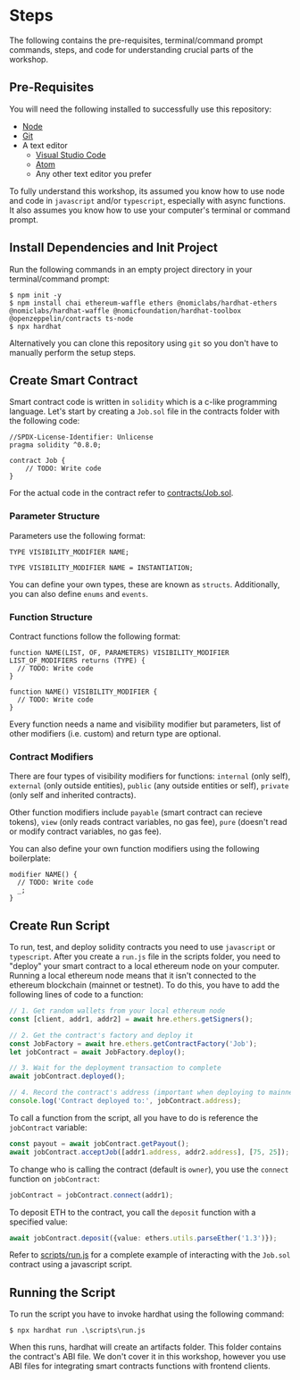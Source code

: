 # Steps

The following contains the pre-requisites, terminal/command prompt commands, steps, and code for understanding crucial parts of the workshop.

## Pre-Requisites

You will need the following installed to successfully use this repository:

- [Node](https://nodejs.org/en/download/)
- [Git](https://git-scm.com/downloads)
- A text editor
  - [Visual Studio Code](https://code.visualstudio.com/Download)
  - [Atom](https://atom.io/)
  - Any other text editor you prefer

To fully understand this workshop, its assumed you know how to use node and code in ```javascript``` and/or ```typescript```, especially with async functions.  It also assumes you know how to use your computer's terminal or command prompt.

## Install Dependencies and Init Project

Run the following commands in an empty project directory in your terminal/command prompt:

```
$ npm init -y
$ npm install chai ethereum-waffle ethers @nomiclabs/hardhat-ethers @nomiclabs/hardhat-waffle @nomicfoundation/hardhat-toolbox @openzeppelin/contracts ts-node
$ npx hardhat
```

Alternatively you can clone this repository using ```git``` so you don't have to manually perform the setup steps.

## Create Smart Contract

Smart contract code is written in ```solidity``` which is a c-like programming language.  Let's start by creating a ```Job.sol``` file in the contracts folder with the following code:

```solidity
//SPDX-License-Identifier: Unlicense
pragma solidity ^0.8.0;

contract Job {
    // TODO: Write code
}
```

For the actual code in the contract refer to [contracts/Job.sol](./contracts/Job.sol).

### Parameter Structure

Parameters use the following format:

```solidity
TYPE VISIBILITY_MODIFIER NAME;

TYPE VISIBILITY_MODIFIER NAME = INSTANTIATION;
```

You can define your own types, these are known as ```structs```.  Additionally, you can also define ```enums``` and ```events```.

### Function Structure

Contract functions follow the following format:

```solidity
function NAME(LIST, OF, PARAMETERS) VISIBILITY_MODIFIER LIST_OF_MODIFIERS returns (TYPE) {
  // TODO: Write code
}

function NAME() VISIBILITY_MODIFIER {
  // TODO: Write code
}
```

Every function needs a name and visibility modifier but parameters, list of other modifiers (i.e. custom) and return type are optional.

### Contract Modifiers

There are four types of visibility modifiers for functions: ```internal``` (only self), ```external``` (only outside entities), ```public``` (any outside entities or self), ```private``` (only self and inherited contracts).

Other function modifiers include ```payable``` (smart contract can recieve tokens), ```view``` (only reads contract variables, no gas fee), ```pure``` (doesn't read or modify contract variables, no gas fee).

You can also define your own function modifiers using the following boilerplate:

```solidity
modifier NAME() {
  // TODO: Write code
  _;
}
```

## Create Run Script

To run, test, and deploy solidity contracts you need to use ```javascript``` or ```typescript```.  After you create a ```run.js``` file in the scripts folder, you need to "deploy" your smart contract to a local ethereum node on your computer.  Running a local ethereum node means that it isn't connected to the ethereum blockchain (mainnet or testnet).  To do this, you have to add the following lines of code to a function:

```typescript
// 1. Get random wallets from your local ethereum node
const [client, addr1, addr2] = await hre.ethers.getSigners();

// 2. Get the contract's factory and deploy it
const JobFactory = await hre.ethers.getContractFactory('Job');
let jobContract = await JobFactory.deploy();

// 3. Wait for the deployment transaction to complete
await jobContract.deployed();

// 4. Record the contract's address (important when deploying to mainnet/testnet)
console.log('Contract deployed to:', jobContract.address);
```

To call a function from the script, all you have to do is reference the ```jobContract``` variable:

```typescript
const payout = await jobContract.getPayout();
await jobContract.acceptJob([addr1.address, addr2.address], [75, 25]);
```

To change who is calling the contract (default is ```owner```), you use the ```connect``` function on ```jobContract```:

```typescript
jobContract = jobContract.connect(addr1);
```

To deposit ETH to the contract, you call the ```deposit``` function with a specified value:

```typescript
await jobContract.deposit({value: ethers.utils.parseEther('1.3')});
```

Refer to [scripts/run.js](./scripts/run.js) for a complete example of interacting with the ```Job.sol``` contract using a javascript script.

## Running the Script

To run the script you have to invoke hardhat using the following command:

```
$ npx hardhat run .\scripts\run.js
```

When this runs, hardhat will create an artifacts folder.  This folder contains the contract's ABI file.  We don't cover it in this workshop, however you use ABI files for integrating smart contracts functions with frontend clients.
